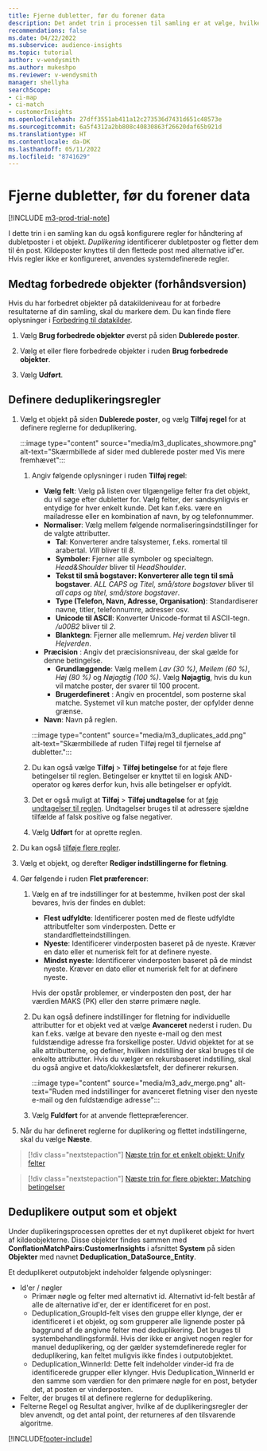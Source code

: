 ```yaml
---
title: Fjerne dubletter, før du forener data
description: Det andet trin i processen til samling er at vælge, hvilken post der skal bevares, når der findes dubletter.
recommendations: false
ms.date: 04/22/2022
ms.subservice: audience-insights
ms.topic: tutorial
author: v-wendysmith
ms.author: mukeshpo
ms.reviewer: v-wendysmith
manager: shellyha
searchScope:
- ci-map
- ci-match
- customerInsights
ms.openlocfilehash: 27dff3551ab411a12c273536d7431d651c48573e
ms.sourcegitcommit: 6a5f4312a2bb808c40830863f26620daf65b921d
ms.translationtype: HT
ms.contentlocale: da-DK
ms.lasthandoff: 05/11/2022
ms.locfileid: "8741629"
---
```

# <a name="remove-duplicates-before-unifying-data"></a>Fjerne dubletter, før du forener data

[!INCLUDE [m3-prod-trial-note](includes/m3-prod-trial-note.md)]

I dette trin i en samling kan du også konfigurere regler for håndtering af dubletposter i et objekt. *Duplikering* identificerer dubletposter og fletter dem til én post. Kildeposter knyttes til den flettede post med alternative id'er. Hvis regler ikke er konfigureret, anvendes systemdefinerede regler.

## <a name="include-enriched-entities-preview"></a>Medtag forbedrede objekter (forhåndsversion)

Hvis du har forbedret objekter på datakildeniveau for at forbedre resultaterne af din samling, skal du markere dem. Du kan finde flere oplysninger i [Forbedring til datakilder](data-sources-enrichment.md).

1. Vælg **Brug forbedrede objekter** øverst på siden **Dublerede poster**.

1. Vælg et eller flere forbedrede objekter i ruden **Brug forbedrede objekter**.

1. Vælg **Udført**.

## <a name="define-deduplication-rules"></a>Definere deduplikeringsregler

1. Vælg et objekt på siden **Dublerede poster**, og vælg **Tilføj regel** for at definere reglerne for deduplikering.

   :::image type="content" source="media/m3_duplicates_showmore.png" alt-text="Skærmbillede af sider med dublerede poster med Vis mere fremhævet":::

   1. Angiv følgende oplysninger i ruden **Tilføj regel**:
      - **Vælg felt**: Vælg på listen over tilgængelige felter fra det objekt, du vil søge efter dubletter for. Vælg felter, der sandsynligvis er entydige for hver enkelt kunde. Det kan f.eks. være en mailadresse eller en kombination af navn, by og telefonnummer.
      - **Normaliser**: Vælg mellem følgende normaliseringsindstillinger for de valgte attributter.
        - **Tal**: Konverterer andre talsystemer, f.eks. romertal til arabertal. *VIII* bliver til *8*.
        - **Symboler**: Fjerner alle symboler og specialtegn. *Head&Shoulder* bliver til *HeadShoulder*.
        - **Tekst til små bogstaver: Konverterer alle tegn til små bogstaver**. *ALL CAPS og Titel, små/store bogstaver* bliver til *all caps og titel, små/store bogstaver*.
        - **Type (Telefon, Navn, Adresse, Organisation)**: Standardiserer navne, titler, telefonnumre, adresser osv.
        - **Unicode til ASCII**: Konverter Unicode-format til ASCII-tegn. */u00B2* bliver til *2*.
        - **Blanktegn**: Fjerner alle mellemrum. *Hej   verden* bliver til *Hejverden*.
      - **Præcision** : Angiv det præcisionsniveau, der skal gælde for denne betingelse.
        - **Grundlæggende**: Vælg mellem *Lav (30 %)*, *Mellem (60 %)*, *Høj (80 %)* og *Nøjagtig (100 %)*. Vælg **Nøjagtig**, hvis du kun vil matche poster, der svarer til 100 procent.
        - **Brugerdefineret** : Angiv en procentdel, som posterne skal matche. Systemet vil kun matche poster, der opfylder denne grænse.
      - **Navn**: Navn på reglen.

      :::image type="content" source="media/m3_duplicates_add.png" alt-text="Skærmbillede af ruden Tilføj regel til fjernelse af dubletter.":::

   1. Du kan også vælge **Tilføj** > **Tilføj betingelse** for at føje flere betingelser til reglen. Betingelser er knyttet til en logisk AND-operator og køres derfor kun, hvis alle betingelser er opfyldt.

   1. Det er også muligt at **Tilføj** > **Tilføj undtagelse** for at [føje undtagelser til reglen](match-entities.md#add-exceptions-to-a-rule). Undtagelser bruges til at adressere sjældne tilfælde af falsk positive og false negativer.

   1. Vælg **Udført** for at oprette reglen.

1. Du kan også [tilføje flere regler](#define-deduplication-rules).

1. Vælg et objekt, og derefter **Rediger indstillingerne for fletning**.

1. Gør følgende i ruden **Flet præferencer**:
   1. Vælg en af tre indstillinger for at bestemme, hvilken post der skal bevares, hvis der findes en dublet:
      - **Flest udfyldte**: Identificerer posten med de fleste udfyldte attributfelter som vinderposten. Dette er standardfletteindstillingen.
      - **Nyeste**: Identificerer vinderposten baseret på de nyeste. Kræver en dato eller et numerisk felt for at definere nyeste.
      - **Mindst nyeste**: Identificerer vinderposten baseret på de mindst nyeste. Kræver en dato eller et numerisk felt for at definere nyeste.
      
      Hvis der opstår problemer, er vinderposten den post, der har værdien MAKS (PK) eller den større primære nøgle.
      
   1. Du kan også definere indstillinger for fletning for individuelle attributter for et objekt ved at vælge **Avanceret** nederst i ruden. Du kan f.eks. vælge at bevare den nyeste e-mail og den mest fuldstændige adresse fra forskellige poster. Udvid objektet for at se alle attributterne, og definer, hvilken indstilling der skal bruges til de enkelte attributter. Hvis du vælger en rekursbaseret indstilling, skal du også angive et dato/klokkeslætsfelt, der definerer rekursen.

      :::image type="content" source="media/m3_adv_merge.png" alt-text="Ruden med indstillinger for avanceret fletning viser den nyeste e-mail og den fuldstændige adresse":::

   1. Vælg **Fuldført** for at anvende flettepræferencer.

1. Når du har defineret reglerne for duplikering og flettet indstillingerne, skal du vælge **Næste**.
  
> [!div class="nextstepaction"]
> [Næste trin for et enkelt objekt: Unify felter](merge-entities.md)

> [!div class="nextstepaction"]
> [Næste trin for flere objekter: Matching betingelser](match-entities.md)

## <a name="deduplication-output-as-an-entity"></a>Deduplikere output som et objekt

Under duplikeringsprocessen oprettes der et nyt duplikeret objekt for hvert af kildeobjekterne. Disse objekter findes sammen med **ConflationMatchPairs:CustomerInsights** i afsnittet **System** på siden **Objekter** med navnet **Deduplication_DataSource_Entity**.

Et deduplikeret outputobjekt indeholder følgende oplysninger:

- Id'er / nøgler
  - Primær nøgle og felter med alternativt id. Alternativt id-felt består af alle de alternative id'er, der er identificeret for en post.
  - Deduplication_GroupId-felt vises den gruppe eller klynge, der er identificeret i et objekt, og som grupperer alle lignende poster på baggrund af de angivne felter med deduplikering. Det bruges til systembehandlingsformål. Hvis der ikke er angivet nogen regler for manuel deduplikering, og der gælder systemdefinerede regler for deduplikering, kan feltet muligvis ikke findes i outputobjektet.
  - Deduplication_WinnerId: Dette felt indeholder vinder-id fra de identificerede grupper eller klynger. Hvis Deduplication_WinnerId er den samme som værdien for den primære nøgle for en post, betyder det, at posten er vinderposten.
- Felter, der bruges til at definere reglerne for deduplikering.
- Felterne Regel og Resultat angiver, hvilke af de duplikeringsregler der blev anvendt, og det antal point, der returneres af den tilsvarende algoritme.

[!INCLUDE[footer-include](includes/footer-banner.md)]
